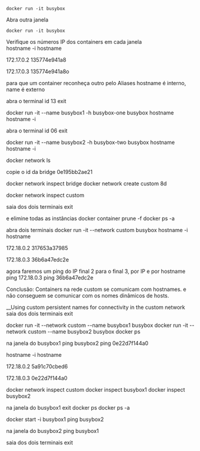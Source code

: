 ```
docker run -it busybox
```

Abra outra janela<br>
```
docker run -it busybox
```
Verifique os números IP dos containers em cada janela<br>
hostname -i
hostname

172.17.0.2
135774e941a8

172.17.0.3
135774e941a8o

para que um container reconheça outro pelo Aliases
hostname é interno, name é externo

abra o terminal id 13
exit

docker run -it --name busybox1 -h busybox-one busybox
hostname
hostname -i

abra o terminal id 06
exit

docker run -it --name busybox2 -h busybox-two busybox
hostname
hostname -i

docker network ls

copie o id da bridge
0e195bb2ae21

docker network inspect bridge
docker network create custom
8d

docker network inspect custom

saia dos dois terminais
exit

e elimine todas as instâncias
docker container prune -f
docker ps -a

abra dois terminais
docker run -it --network custom busybox
hostname -i
hostname

172.18.0.2
317653a37985

172.18.0.3
36b6a47edc2e

agora faremos um ping do IP final 2 para o final 3, por IP e por hostname
ping 172.18.0.3
ping 36b6a47edc2e

Conclusão: Containers na rede custom se comunicam com hostnames.
e não conseguem se comunicar com os nomes dinâmicos de hosts.

__Using custom persistent names for connectivity in the custom network
saia dos dois terminais
exit

docker run -it --network custom --name busybox1 busybox
docker run -it --network custom --name busybox2 busybox
docker ps

na janela do busybox1
ping busybox2
ping 0e22d7f144a0

hostname -i
hostname

172.18.0.2
5a91c70cbed6

172.18.0.3
0e22d7f144a0

docker network inspect custom
docker inspect busybox1
docker inspect busybox2

na janela do busybox1
exit
docker ps
docker ps -a

docker start -i busybox1
ping busybox2

na janela do busybox2
ping busybox1

saia dos dois terminais
exit
